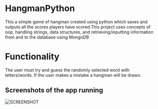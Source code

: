 # HangmanPython
This a simple game of hangman created using python which saves and outputs all the scores players have scored.This project uses concepts of oop, handling strings, data structures, and retrieving/inputting information from and to the database using MongoDB
# Functionality 
The user must try and guess the randomly selected word with letters/words. If the user makes a mistake a hangman will be drawn.
## Screenshots of the app running
![SCREENSHOT](https://github.com/igorganch/HangmanPython/blob/main/python%20screenshots/cap.PNG)
